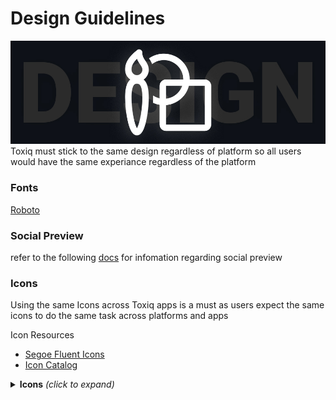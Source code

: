 # Design Guidelines
![Image](/Images/design.jpg)  
Toxiq must stick to the same design regardless of platform so all users would have the same experiance regardless of the platform 

### Fonts
[Roboto](https://fonts.google.com/specimen/Roboto)  

### Social Preview
refer to the following [docs](https://github.com/FishieDotCom/Toxiq-Assets?tab=readme-ov-file#social-preview) for infomation regarding social preview

### Icons
Using the same Icons across Toxiq apps is a must as users expect the same icons to do the same task across platforms and apps  

Icon Resources  
- [Segoe Fluent Icons](https://learn.microsoft.com/en-us/windows/apps/design/style/segoe-fluent-icons-font)  
- [Icon Catalog](https://master--628d031b55e942004ac95df1.chromatic.com/?path=/docs/icons-catalog--page)

<details>
<summary><b>Icons</b> <i>(click to expand)</i></summary>  

#### Comment Icon
 <svg width="50" height="50" fill="none" viewBox="0 0 24 24" xmlns="http://www.w3.org/2000/svg"><path d="M5.25 18A3.25 3.25 0 0 1 2 14.75v-8.5A3.25 3.25 0 0 1 5.25 3h13.5A3.25 3.25 0 0 1 22 6.25v8.5A3.25 3.25 0 0 1 18.75 18h-5.738L8 21.75a1.25 1.25 0 0 1-1.999-1V18h-.75Zm7.264-1.5h6.236a1.75 1.75 0 0 0 1.75-1.75v-8.5a1.75 1.75 0 0 0-1.75-1.75H5.25A1.75 1.75 0 0 0 3.5 6.25v8.5c0 .966.784 1.75 1.75 1.75h2.249v3.75l5.015-3.75Z" fill="#DDE6E8"/></svg>     

Icon Name 
```CommentRegular```  
Unicode ```e90a```


#### Voting
<svg width="50" height="50" fill="none" viewBox="0 0 24 24" xmlns="http://www.w3.org/2000/svg"><path d="M16.5 17.985c0 2.442-1.14 4.198-3.007 4.198-.975 0-1.341-.542-1.69-1.795l-.207-.772c-.101-.359-.277-.97-.527-1.831a.249.249 0 0 0-.03-.065l-2.866-4.486a5.886 5.886 0 0 0-2.855-2.327l-.473-.18A2.75 2.75 0 0 1 3.13 7.634l.404-2.087A3.25 3.25 0 0 1 5.95 3.011l7.628-1.87a4.75 4.75 0 0 1 5.733 3.44l1.415 5.55a3.25 3.25 0 0 1-3.15 4.052h-1.822c.496 1.633.746 2.893.746 3.802ZM4.6 7.92a1.25 1.25 0 0 0 .78 1.405l.474.182a7.385 7.385 0 0 1 3.582 2.92l2.867 4.485c.09.14.159.294.205.454l.552 1.92.212.792c.14.488.21.605.22.605.868 0 1.507-.984 1.507-2.698 0-.885-.326-2.336-.984-4.315a.75.75 0 0 1 .711-.987h2.85a1.751 1.751 0 0 0 1.696-2.182l-1.415-5.55a3.25 3.25 0 0 0-3.923-2.353l-7.628 1.87a1.75 1.75 0 0 0-1.301 1.366L4.6 7.92Z" fill="#DDE6E8"/></svg>  <svg width="50" height="50" fill="none" viewBox="0 0 24 24" xmlns="http://www.w3.org/2000/svg"><path d="M16.5 5.202c0-2.442-1.14-4.199-3.007-4.199-1.026 0-1.378.602-1.746 2-.075.289-.112.43-.151.568-.101.359-.277.97-.527 1.831a.25.25 0 0 1-.03.065L8.174 9.953a5.885 5.885 0 0 1-2.855 2.326l-.473.181a2.75 2.75 0 0 0-1.716 3.092l.404 2.086a3.25 3.25 0 0 0 2.417 2.538l7.628 1.87a4.75 4.75 0 0 0 5.733-3.44l1.415-5.55a3.25 3.25 0 0 0-3.15-4.052h-1.822c.496-1.633.746-2.893.746-3.802ZM4.6 15.267a1.25 1.25 0 0 1 .78-1.406l.474-.18a7.385 7.385 0 0 0 3.582-2.92l2.867-4.486c.09-.141.159-.294.205-.455.252-.865.428-1.479.53-1.843.044-.153.085-.308.159-.592.19-.722.283-.882.295-.882.868 0 1.507.984 1.507 2.7 0 .884-.326 2.335-.984 4.314a.75.75 0 0 0 .711.987h2.85a1.751 1.751 0 0 1 1.696 2.182l-1.415 5.55a3.25 3.25 0 0 1-3.923 2.353l-7.628-1.87a1.75 1.75 0 0 1-1.301-1.366L4.6 15.267Z" fill="#DDE6E8"/></svg>

Icon Name 
```ThumbDislikeRegular```  
Unicode ```e8e0```  

Icon Name 
```ThumbLikeRegular```  
Unicode ```e8e1```

##### Voted   
when a user votes the icon must be filled to indicate that the users action has been recorded


<svg width="50" height="50" fill="none" viewBox="0 0 24 24" xmlns="http://www.w3.org/2000/svg"><path d="M15.057 9.004c.46-1.427.693-2.676.693-3.753 0-2.399-.939-4.248-2.5-4.248-.847 0-1.109.505-1.437 1.747.017-.065-.163.634-.215.821-.101.36-.277.97-.527 1.831a.247.247 0 0 1-.03.065L8.175 9.953A5.885 5.885 0 0 1 5.32 12.28l-1.257.481a1.75 1.75 0 0 0-1.092 1.968l.686 3.538a2.25 2.25 0 0 0 1.673 1.757l8.25 2.022a4.75 4.75 0 0 0 5.733-3.44l1.574-6.173a2.75 2.75 0 0 0-2.665-3.429h-3.165Z" fill="#DDE6E8"/></svg><svg width="50" height="50" fill="none" viewBox="0 0 24 24" xmlns="http://www.w3.org/2000/svg"><path d="M15.057 14.183c.46 1.427.693 2.676.693 3.753 0 2.399-.939 4.248-2.5 4.248-.8 0-1.078-.45-1.383-1.547l-.27-1.021c-.1-.359-.276-.97-.526-1.831a.246.246 0 0 0-.03-.065l-2.866-4.486a5.886 5.886 0 0 0-2.855-2.327l-1.257-.48A1.75 1.75 0 0 1 2.97 8.458l.686-3.539A2.25 2.25 0 0 1 5.33 3.163l8.25-2.022a4.75 4.75 0 0 1 5.733 3.44l1.574 6.173a2.75 2.75 0 0 1-2.665 3.429h-3.165Z" fill="#DDE6E8"/></svg>

#### Echo
Echo is Toxiq's version of a sharing   

<svg width="50" height="50" fill="none" viewBox="0 0 24 24" xmlns="http://www.w3.org/2000/svg"><path d="M6.747 4h3.464a.75.75 0 0 1 .102 1.493l-.102.007H6.747a2.25 2.25 0 0 0-2.245 2.096l-.005.154v9.5a2.25 2.25 0 0 0 2.096 2.245l.154.005h9.5a2.25 2.25 0 0 0 2.245-2.096l.005-.154v-.498a.75.75 0 0 1 1.494-.101l.006.101v.498a3.75 3.75 0 0 1-3.55 3.745l-.2.005h-9.5a3.75 3.75 0 0 1-3.745-3.55l-.005-.2v-9.5a3.75 3.75 0 0 1 3.55-3.745l.2-.005h3.464-3.464ZM14.5 6.52V3.75a.75.75 0 0 1 1.187-.61l.082.069 5.994 5.75c.28.268.306.7.077.997l-.077.085-5.994 5.752a.75.75 0 0 1-1.262-.434l-.007-.107v-2.725l-.344.03c-2.4.25-4.7 1.33-6.914 3.26-.52.453-1.323.025-1.237-.658.664-5.32 3.446-8.252 8.195-8.62l.3-.02V3.75v2.77ZM16 5.509V7.25a.75.75 0 0 1-.75.75c-3.874 0-6.274 1.676-7.312 5.157l-.079.279.352-.237C10.45 11.737 12.798 11 15.251 11a.75.75 0 0 1 .743.648l.007.102v1.743L20.16 9.5l-4.16-3.991Z" fill="#DDE6E8"/></svg>

Icon Name 
```ShareRegular```  
Unicode ```e72d```

</details>
